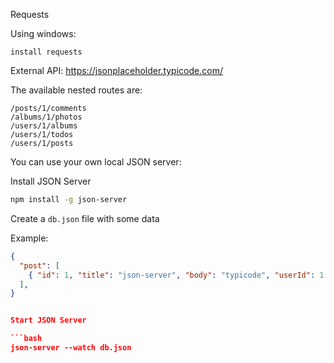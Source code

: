 Requests

Using windows:
```CMD
install requests
```

External API:
https://jsonplaceholder.typicode.com/

The available nested routes are:

    /posts/1/comments
    /albums/1/photos
    /users/1/albums
    /users/1/todos
    /users/1/posts


You can use your own local JSON server:

Install JSON Server 

```bash
npm install -g json-server
```

Create a `db.json` file with some data

Example:
```json
{
  "post": [
    { "id": 1, "title": "json-server", "body": "typicode", "userId": 1 }
  ],
}


Start JSON Server

```bash
json-server --watch db.json
```
